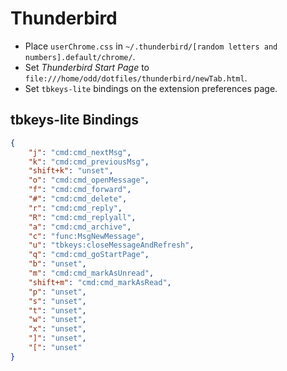 # Thunderbird

- Place `userChrome.css` in `~/.thunderbird/[random letters and numbers].default/chrome/`.
- Set *Thunderbird Start Page* to `file:///home/odd/dotfiles/thunderbird/newTab.html`.
- Set `tbkeys-lite` bindings on the extension preferences page.

## tbkeys-lite Bindings

```json
{
    "j": "cmd:cmd_nextMsg",
    "k": "cmd:cmd_previousMsg",
    "shift+k": "unset",
    "o": "cmd:cmd_openMessage",
    "f": "cmd:cmd_forward",
    "#": "cmd:cmd_delete",
    "r": "cmd:cmd_reply",
    "R": "cmd:cmd_replyall",
    "a": "cmd:cmd_archive",
    "c": "func:MsgNewMessage",
    "u": "tbkeys:closeMessageAndRefresh",
    "q": "cmd:cmd_goStartPage",
    "b": "unset",
    "m": "cmd:cmd_markAsUnread",
    "shift+m": "cmd:cmd_markAsRead",
    "p": "unset",
    "s": "unset",
    "t": "unset",
    "w": "unset",
    "x": "unset",
    "]": "unset",
    "[": "unset"
}
```

